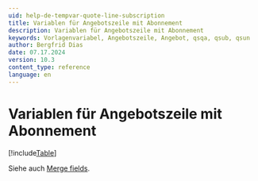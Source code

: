 ```yaml
---
uid: help-de-tempvar-quote-line-subscription
title: Variablen für Angebotszeile mit Abonnement
description: Variablen für Angebotszeile mit Abonnement
keywords: Vorlagenvariabel, Angebotszeile, Angebot, qsqa, qsub, qsun
author: Bergfrid Dias
date: 07.17.2024
version: 10.3
content_type: reference
language: en
---
```


# Variablen für Angebotszeile mit Abonnement

[!include[Table](../../../../../common/includes/variable/table-quote-line-sub.md)]

Siehe auch [Merge fields][1].

<!-- Referenced links -->
[1]: ../merge-fields/index.md
